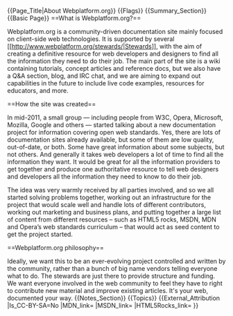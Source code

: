 {{Page_Title|About Webplatform.org}}
{{Flags}}
{{Summary_Section}}
{{Basic Page}}
==What is Webplatform.org?==

Webplatform.org is a community-driven documentation site mainly focused on client-side web technologies. It is supported by several [[http://www.webplatform.org/stewards/|Stewards]], with the aim of creating a definitive resource for web developers and designers to find all the information they need to do their job. The main part of the site is a wiki containing tutorials, concept articles and reference docs, but we also have a Q&A section, blog, and IRC chat, and we are aiming to expand out capabilities in the future to include live code examples, resources for educators, and more.

==How the site was created==

In mid-2011, a small group — including people from W3C, Opera, Microsoft, Mozilla, Google and others — started talking about a new documentation project for information covering open web standards. Yes, there are lots of documentation sites already available, but some of them are low quality, out-of-date, or both. Some have great information about some subjects, but not others. And generally it takes web developers a lot of time to find all the information they want. It would be great for all the information providers to get together and produce one authoritative resource to tell web designers and developers all the information they need to know to do their job.

The idea was very warmly received by all parties involved, and so we all started solving problems together, working out an infrastructure for the project that would scale well and handle lots of different contributors, working out marketing and business plans, and putting together a large list of content from different resources – such as HTML5 rocks, MSDN, MDN and Opera’s web standards curriculum – that would act as seed content to get the project started.

==Webplatform.org philosophy==

Ideally, we want this to be an ever-evolving project controlled and written by the community, rather than a bunch of big name vendors telling everyone what to do. The stewards are just there to provide structure and funding. We want everyone involved in the web community to feel they have to right to contribute new material and improve existing articles. It's your web, documented your way.
{{Notes_Section}}
{{Topics}}
{{External_Attribution
|Is_CC-BY-SA=No
|MDN_link=
|MSDN_link=
|HTML5Rocks_link=
}}